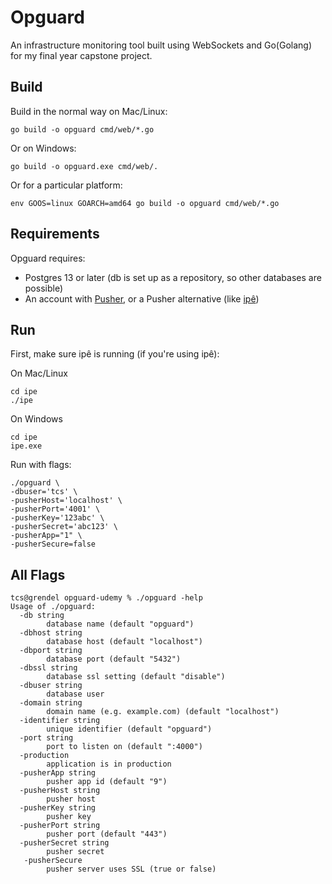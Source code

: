 
# Opguard

An infrastructure monitoring tool built using WebSockets and Go(Golang) for my final year capstone project.

## Build

Build in the normal way on Mac/Linux:

~~~
go build -o opguard cmd/web/*.go
~~~

Or on Windows:

~~~
go build -o opguard.exe cmd/web/.
~~~

Or for a particular platform:

~~~
env GOOS=linux GOARCH=amd64 go build -o opguard cmd/web/*.go
~~~

## Requirements

Opguard requires:
- Postgres 13 or later (db is set up as a repository, so other databases are possible)
- An account with [Pusher](https://pusher.com/), or a Pusher alternative 
(like [ipê](https://github.com/dimiro1/ipe))

## Run

First, make sure ipê is running (if you're using ipê):

On Mac/Linux
~~~
cd ipe
./ipe 
~~~

On Windows
~~~
cd ipe
ipe.exe
~~~

Run with flags:

~~~
./opguard \
-dbuser='tcs' \
-pusherHost='localhost' \
-pusherPort='4001' \
-pusherKey='123abc' \
-pusherSecret='abc123' \
-pusherApp="1" \
-pusherSecure=false
~~~~

## All Flags

~~~~
tcs@grendel opguard-udemy % ./opguard -help
Usage of ./opguard:
  -db string
        database name (default "opguard")
  -dbhost string
        database host (default "localhost")
  -dbport string
        database port (default "5432")
  -dbssl string
        database ssl setting (default "disable")
  -dbuser string
        database user
  -domain string
        domain name (e.g. example.com) (default "localhost")
  -identifier string
        unique identifier (default "opguard")
  -port string
        port to listen on (default ":4000")
  -production
        application is in production
  -pusherApp string
        pusher app id (default "9")
  -pusherHost string
        pusher host
  -pusherKey string
        pusher key
  -pusherPort string
        pusher port (default "443")
  -pusherSecret string
        pusher secret
   -pusherSecure
        pusher server uses SSL (true or false)
~~~~

